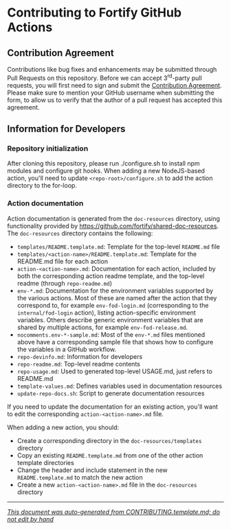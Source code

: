 # Contributing to Fortify GitHub Actions


## Contribution Agreement

Contributions like bug fixes and enhancements may be submitted through Pull Requests on this repository. Before we can accept 3<sup>rd</sup>-party pull requests, you will first need to sign and submit the [Contribution Agreement](https://github.com/fortify/repo-resources/raw/main/static/Open%20Source%20Contribution%20Agreement%20Jan2020v1.pdf). Please make sure to mention your GitHub username when submitting the form, to allow us to verify that the author of a pull request has accepted this agreement. 


<!-- START-INCLUDE:repo-devinfo.md -->

## Information for Developers

### Repository initialization
After cloning this repository, please run ./configure.sh to install npm modules and configure git hooks. When adding a new NodeJS-based action, you'll need to update `<repo-root>/configure.sh` to add the action directory to the for-loop.

### Action documentation
Action documentation is generated from the `doc-resources` directory, using functionality provided by https://github.com/fortify/shared-doc-resources. The `doc-resources` directory contains the following:

* `templates/README.template.md`: Template for the top-level `README.md` file
* `templates/<action-name>/README.template.md`: Template for the README.md file for each action
* `action-<action-name>.md`: Documentation for each action, included by both the corresponding action readme template, and the top-level readme (through `repo-readme.md`)
* `env-*.md`: Documentation for the environment variables supported by the various actions. Most of these are named after the action that they correspond to, for example `env-fod-login.md` (corresponding to the `internal/fod-login` action), listing action-specific environment variables. Others describe generic environment variables that are shared by multiple actions, for example `env-fod-release.md`.
* `nocomments.env-*-sample.md`: Most of the `env-*.md` files mentioned above have a corresponding sample file that shows how to configure the variables in a GitHub workflow.
* `repo-devinfo.md`: Information for developers
* `repo-readme.md`: Top-level readme contents
* `repo-usage.md`: Used to generated top-level USAGE.md, just refers to README.md
* `template-values.md`: Defines variables used in documentation resources
* `update-repo-docs.sh`: Script to generate documentation resources

If you need to update the documentation for an existing action, you'll want to edit the corresponding `action-<action-name>.md` file. 

When adding a new action, you should:
* Create a corresponding directory in the `doc-resources/templates` directory
* Copy an existing `README.template.md` from one of the other action template directories
* Change the header and include statement in the new `README.template.md` to match the new action
* Create a new `action-<action-name>.md` file in the `doc-resources` directory

<!-- END-INCLUDE:repo-devinfo.md -->


---

*[This document was auto-generated from CONTRIBUTING.template.md; do not edit by hand](https://github.com/fortify/shared-doc-resources/blob/main/USAGE.md)*
